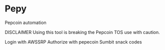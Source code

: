 # Pepy
Pepcoin automation

DISCLAIMER
Using this tool is breaking the Pepcoin TOS use with caution.

Login with AWSSRP
Authorize with pepecoin
Sumbit snack codes
